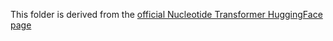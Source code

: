 This folder is derived from the [official Nucleotide Transformer HuggingFace page](https://huggingface.co/collections/InstaDeepAI/nucleotide-transformer-65099cdde13ff96230f2e592)